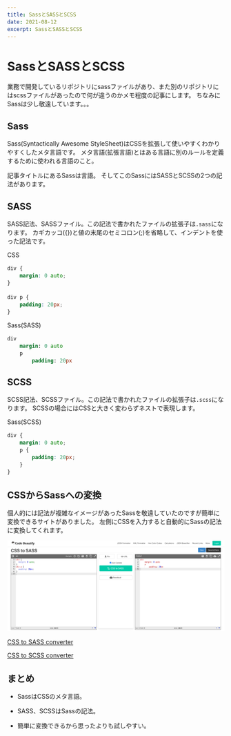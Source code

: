 ```yaml
---
title: SassとSASSとSCSS
date: 2021-08-12
excerpt: SassとSASSとSCSS
---
```


# SassとSASSとSCSS

業務で開発しているリポジトリにsassファイルがあり、また別のリポジトリにはscssファイルがあったので何が違うのかメモ程度の記事にします。
ちなみにSassは少し敬遠しています。。。

## Sass

Sass(Syntactically Awesome StyleSheet)はCSSを拡張して使いやすくわかりやすくしたメタ言語です。
メタ言語(拡張言語)とはある言語に別のルールを定義するために使われる言語のこと。

記事タイトルにあるSassは言語。
そしてこのSassにはSASSとSCSSの2つの記法があります。

## SASS

SASS記法、SASSファイル。この記法で書かれたファイルの拡張子は`.sass`になります。
カギカッコ({})と値の末尾のセミコロン(;)を省略して、インデントを使った記法です。

CSS

```css
div {
    margin: 0 auto;
}

div p {
    padding: 20px;
}
```

Sass(SASS)

```sass
div
    margin: 0 auto
    p
        padding: 20px
```

## SCSS

SCSS記法、SCSSファイル。この記法で書かれたファイルの拡張子は`.scss`になります。
SCSSの場合にはCSSと大きく変わらずネストで表現します。

Sass(SCSS)

```scss
div {
    margin: 0 auto;
    p {
        padding: 20px;
    }
}
```

## CSSからSassへの変換

個人的には記法が複雑なイメージがあったSassを敬遠していたのですが簡単に変換できるサイトがありました。
左側にCSSを入力すると自動的にSassの記法に変換してくれます。

![CSS-to-SASS](/assets/css-to-sass-converter.png)

[CSS to SASS converter](https://codebeautify.org/css-to-sass-converter)

[CSS to SCSS converter](https://codebeautify.org/css-to-scss-converter)

## まとめ

* SassはCSSのメタ言語。

* SASS、SCSSはSassの記法。

* 簡単に変換できるから思ったよりも試しやすい。
